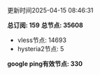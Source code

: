 更新时间2025-04-15 08:46:31

**总订阅: 159**
**总节点: 35608**
- vless节点: 14693
- hysteria2节点: 5

**google ping有效节点: 330**
